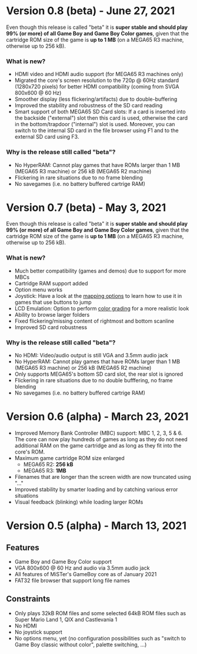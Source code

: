 Version 0.8 (beta) - June 27, 2021
===================================

Even though this release is called "beta" it is **super stable and should play 99% (or more) of all Game Boy and Game Boy Color games**, given that the cartridge ROM size of the game is **up to 1 MB** (on a MEGA65 R3 machine, otherwise up to 256 kB).

### What is new?

* HDMI video and HDMI audio support (for MEGA65 R3 machines only)
* Migrated the core's screen resolution to the 720p @ 60Hz standard (1280x720 pixels) for better HDMI compatibility (coming from SVGA 800x600 @ 60 Hz)
* Smoother display (less flickering/artifacts) due to double-buffering
* Improved the stability and robustness of the SD card reading
* Smart support of both MEGA65 SD Card slots: If a card is inserted into the backside ("external") slot then this card is used, otherwise the card in the bottom/trapdoor ("internal") slot is used.
  Moreover, you can switch to the internal SD card in the file browser using F1 and to the external SD card using F3.

### Why is the release still called "beta"?

* No HyperRAM: Cannot play games that have ROMs larger than 1 MB (MEGA65 R3 machine) or 256 kB (MEGA65 R2 machine)
* Flickering in rare situations due to no frame blending
* No savegames (i.e. no battery buffered cartrige RAM)

Version 0.7 (beta) - May 3, 2021
================================

Even though this release is called "beta" it is **super stable and should play 99% (or more) of all Game Boy and Game Boy Color games**, given that the cartridge ROM size of the game is **up to 1 MB** (on a MEGA65 R3 machine, otherwise up to 256 kB).

### What is new?

* Much better compatibility (games and demos) due to support for more MBCs
* Cartridge RAM support added
* Option menu works
* Joystick: Have a look at the [mapping options](https://github.com/sy2002/gbc4mega65/blob/V0.7/README.md#joystick-usage-and-mapping) to learn how to use it in games that use buttons to jump
* LCD Emulation: Option to perform [color grading](https://github.com/sy2002/gbc4mega65/blob/V0.7/README.md#color-modes) for a more realistic look
* Ability to browse larger folders
* Fixed flickering/missing content of rightmost and bottom scanline
* Improved SD card robustness

### Why is the release still called "beta"?

* No HDMI: Video/audio output is still VGA and 3.5mm audio jack
* No HyperRAM: Cannot play games that have ROMs larger than 1 MB (MEGA65 R3 machine) or 256 kB (MEGA65 R2 machine)
* Only supports MEGA65's bottom SD card slot, the rear slot is ignored
* Flickering in rare situations due to no double bufffering, no frame blending
* No savegames (i.e. no battery buffered cartrige RAM)

Version 0.6 (alpha) - March 23, 2021
====================================

* Improved Memory Bank Controller (MBC) support: MBC 1, 2, 3, 5 & 6. The core can now play hundreds of games as long as they do not need additional RAM on the game cartridge and as long as they fit into the core's ROM.
* Maximum game cartridge ROM size enlarged
  * MEGA65 R2: **256 kB**
  * MEGA65 R3: **1MB**
* Filenames that are longer than the screen width are now truncated using "..."
* Improved stability by smarter loading and by catching various error situations
* Visual feedback (blinking) while loading larger ROMs

Version 0.5 (alpha) - March 13, 2021
====================================

## Features
* Game Boy and Game Boy Color support
* VGA 800x600 @ 60 Hz and audio via 3.5mm audio jack
* All features of MiSTer's GameBoy core as of January 2021
* FAT32 file browser that support long file names

## Constraints 
* Only plays 32kB ROM files and some selected 64kB ROM files such as Super Mario Land 1, QIX and Castlevania 1
* No HDMI
* No joystick support
* No options menu, yet (no configuration possibilities such as "switch to Game Boy classic without color", palette switching, ...)
